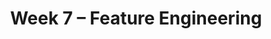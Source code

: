 ---
    title: Week 7 – Feature Engineering
    weekNumber: 7
    days:
      - date: 2021-5-9
        events:
          "**LEC 18**{: .label .label-lecture } [Text as Data](resources/lectures/lec18/lec18.html)":
            "[Ch. 8.1-8.2](https://notes.dsc80.com/content/08/introduction.html)"
                
          "**Lab 6**{: .label .label-lab } **[APIs and Web Scraping (due 5/9)](https://github.com/dsc-courses/dsc80-2022-sp/blob/main/labs/06-http/lab.ipynb)**":
      - date: 2021-5-11
        events:
          "**LEC 19**{: .label .label-lecture } [Text as Data, Continued](resources/lectures/lec19/lec19.html)":
            "[Ch. 8.1-8.2](https://notes.dsc80.com/content/08/introduction.html)"
                
          "**DIS 6**{: .label .label-disc } **[Regex and Text (due 5/14)](https://github.com/dsc-courses/dsc80-2022-sp/tree/main/discussions/06-regex-nlp)**":
      - date: 2021-5-12
        events:
          "**PROJ 3**{: .label .label-proj } **[Exploratory Data Analysis (due 5/12, no Checkpoint)](../project3)**":
      - date: 2021-5-13
        events:
          "**LEC 20**{: .label .label-lecture } Feature Engineering":
            "[Ch. 9.2](https://notes.dsc80.com/content/09/data-pipelines.html), [10.1](https://notes.dsc80.com/content/10/intro-modeling.html)"
                
---